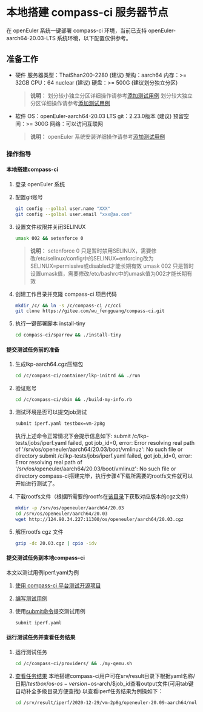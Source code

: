 # 本地搭建 compass-ci 服务器节点

在 openEuler 系统一键部署 compass-ci 环境，当前已支持 openEuler-aarch64-20.03-LTS 系统环境，以下配置仅供参考。

## 准备工作
- 硬件
        服务器类型：ThaiShan200-2280 (建议)
        架构：aarch64
        内存：>= 32GB
        CPU：64 nuclear (建议)
        硬盘：>= 500G (建议划分独立分区)

	>**说明：**
	>划分较小独立分区详细操作请参考[添加测试用例](https://gitee.com/wu_fengguang/compass-ci/blob/master/sparrow/1-storage/small)
	>划分较大独立分区详细操作请参考[添加测试用例](https://gitee.com/wu_fengguang/compass-ci/blob/master/sparrow/1-storage/large)

- 软件
        OS：openEuler-aarch64-20.03 LTS
        git：2.23.0版本 (建议)
        预留空间：>= 300G
        网络：可以访问互联网

	>**说明：**
	>openEuler 系统安装详细操作请参考[添加测试用例](https://openeuler.org/zh/docs/20.03_LTS/docs/Installation/%E5%AE%89%E8%A3%85%E5%87%86%E5%A4%87.html)

### 操作指导

#### 本地搭建compass-ci

1. 登录 openEuler 系统

2. 配置git账号
	```bash
	git config --golbal user.name "XXX"
	git config --golbal user.email "xxx@aa.com"
	```

3. 设置文件权限并关闭SELINUX
	```bash
	umask 002 && setenforce 0
	```

	>**说明：**
	>setenforce 0 只是暂时禁用SELINUX，需要修改/etc/selinux/config中的SELINUX=enforcing改为SELINUX=permissive或disabled才能长期有效
	>umask 002 只是暂时设置umask值，需要修改/etc/bashrc中的umask值为002才能长期有效

4. 创建工作目录并克隆 compass-ci 项目代码
	```bash
	mkdir /c/ && ln -s /c/compass-ci /c/cci
 	git clone https://gitee.com/wu_fengguang/compass-ci.git
	```

5. 执行一键部署脚本 install-tiny
	```bash
	cd compass-ci/sparrow && ./install-tiny
	```

#### 提交测试任务前的准备

1. 生成lkp-aarch64.cgz压缩包
	```bash
	cd /c/compass-ci/container/lkp-initrd && ./run
	```
2. 验证账号
	```bash
	cd /c/compass-ci/sbin && ./build-my-info.rb
	```

3. 测试环境是否可以提交job测试
	```bash
	submit iperf.yaml testbox=vm-2p8g
	```

	执行上述命令正常情况下会提示信息如下:
	submit /c/lkp-tests/jobs/iperf.yaml failed, got job_id=0, error: Error resolving real path of '/srv/os/openeuler/aarch64/20.03/boot/vmlinuz': No such file or directory
	submit /c/lkp-tests/jobs/iperf.yaml failed, got job_id=0, error: Error resolving real path of '/srv/os/openeuler/aarch64/20.03/boot/vmlinuz': No such file or directory
	compass-ci搭建完毕，执行步骤4下载所需要的rootfs文件就可以开始进行测试了。

4. 下载rootfs文件（根据所需要的rootfs在[该目录](http://124.90.34.227:11300/os/)下获取对应版本的cgz文件）
	```bash
	mkdir -p /srv/os/openeuler/aarch64/20.03
	cd /srv/os/openeuler/aarch64/20.03
	wget http://124.90.34.227:11300/os/openeuler/aarch64/20.03.cgz
	```

5. 解压rootfs cgz 文件
	```bash
	gzip -dc 20.03.cgz | cpio -idv
	```

#### 提交测试任务到本地compass-ci
本文以测试用例iperf.yaml为例

1. [使用 compass-ci 平台测试开源项目](https://gitee.com/wu_fengguang/compass-ci/blob/master/doc/manual/test-oss-project.zh.md)

2. [编写测试用例](https://gitee.com/wu_fengguang/lkp-tests/blob/master/doc/add-testcase.md)

3. 使用[submit命令](https://gitee.com/wu_fengguang/compass-ci/blob/master/doc/manual/submit-job.zh.md)提交测试用例
	```bash
	submit iperf.yaml
	```

#### 运行测试任务并查看任务结果

1. 运行测试任务
	```bash
	cd /c/compass-ci/providers/ && ./my-qemu.sh
	```

2. [查看任务结果](https://gitee.com/wu_fengguang/compass-ci/blob/master/doc/manual/browse-results.zh.md)
	本地搭建compass-ci用户可在srv/result目录下根据yaml名称/日期/$testbox/$os-$os-version-$os-arch/$job_id查看output文件(可用tab键自动补全多级目录方便查找)
	以查看iperf任务结果为例操如下：
	```bash
	cd /srv/result/iperf/2020-12-29/vm-2p8g/openeuler-20.09-aarch64/nolab.1/output
	```

